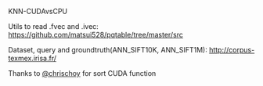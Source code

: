 KNN-CUDAvsCPU

Utils to read .fvec and .ivec: https://github.com/matsui528/pqtable/tree/master/src

Dataset, query and groundtruth(ANN_SIFT10K, ANN_SIFT1M): http://corpus-texmex.irisa.fr/

Thanks to [@chrischoy](https://github.com/chrischoy) for sort CUDA function
